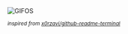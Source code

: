 <div align="justify">
<picture>
    <source media="(prefers-color-scheme: dark)" srcset="https://i.ibb.co/0MvD6YS/output-gif.gif">
    <source media="(prefers-color-scheme: light)" srcset="https://i.ibb.co/0MvD6YS/output-gif.gif">
    <img alt="GIFOS" src="https://i.ibb.co/0MvD6YS/output-gif.gif">
</picture>

<sub><i>inspired from [x0rzavi/github-readme-terminal](https://github.com/x0rzavi/github-readme-terminal)</i></sub>

</div>

<!-- Image deletion URL: https://ibb.co/Ph0mP1n/89a5331fabf53b586443b623d4c9758f -->